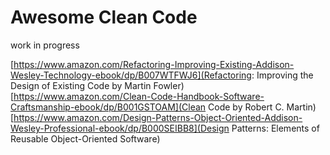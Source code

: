 # Awesome Clean Code
work in progress

[https://www.amazon.com/Refactoring-Improving-Existing-Addison-Wesley-Technology-ebook/dp/B007WTFWJ6](Refactoring: Improving the Design of Existing Code by Martin Fowler)
[https://www.amazon.com/Clean-Code-Handbook-Software-Craftsmanship-ebook/dp/B001GSTOAM](Clean Code by Robert C. Martin)
[https://www.amazon.com/Design-Patterns-Object-Oriented-Addison-Wesley-Professional-ebook/dp/B000SEIBB8](Design Patterns: Elements of Reusable Object-Oriented Software)
